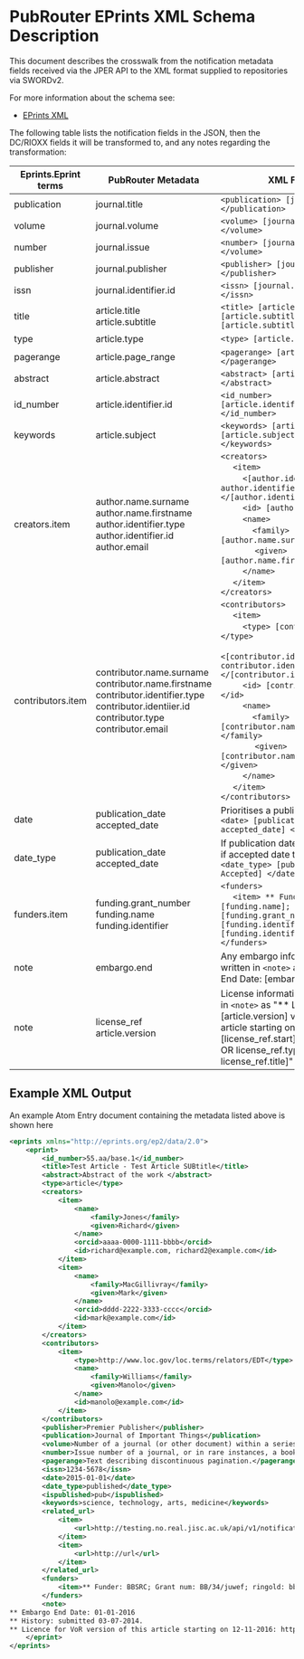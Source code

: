 # PubRouter EPrints XML Schema Description
This document describes the crosswalk from the notification metadata fields received via the JPER API to the
 XML format supplied to repositories via SWORDv2.

 For more information about the schema see: 
* [EPrints XML](http://wiki.eprints.org/w/XML_Export_Format)

The following table lists the notification fields in the JSON, then the DC/RIOXX fields it will be transformed to, and
any notes regarding the transformation:

| Eprints.Eprint terms | PubRouter Metadata | XML Format |
|-----------------------------|---------------------------------------------|-------------------------------------------------------------------------------------------------------------------------------------------------------|
| publication |  journal.title | `<publication> [journal.title] </publication>` |
| volume | journal.volume | `<volume> [journal.volume] </volume>` |
| number | journal.issue | `<number> [journal.issue] </volume>` |
| publisher | journal.publisher | `<publisher> [journal.publisher] </publisher>` |
| issn | journal.identifier.id | `<issn> [journal.identifier.id] </issn>` |
| title | article.title <br> article.subtitle | `<title> [article.title] - [article.subtitle1] - [article.subtitle2] -...</title>` |
| type | article.type | `<type> [article.type] </type>` |
| pagerange | article.page_range | `<pagerange> [article.page_range] </pagerange>` |
| abstract | article.abstract | `<abstract> [article.abstract] </abstract>` |
| id_number | article.identifier.id | `<id_number> [article.identifier.id] </id_number>` |
|  keywords | article.subject | `<keywords> [article.subject1], [article.subject2], ... </keywords>`
| creators.item | author.name.surname <br> author.name.firstname <br> author.identifier.type <br> author.identifier.id <br> author.email | `<creators>` <br> &nbsp;&nbsp;&nbsp;&nbsp; `<item>` <br> &nbsp;&nbsp;&nbsp;&nbsp;&nbsp;&nbsp;&nbsp;&nbsp; `<[author.identifier.type]> author.identifier.id </[author.identifier.type]>` <br> &nbsp;&nbsp;&nbsp;&nbsp;&nbsp;&nbsp;&nbsp;&nbsp; `<id> [author.email] </id>` <br> &nbsp;&nbsp;&nbsp;&nbsp;&nbsp;&nbsp;&nbsp;&nbsp; `<name>` <br> &nbsp;&nbsp;&nbsp;&nbsp;&nbsp;&nbsp;&nbsp;&nbsp;&nbsp;&nbsp;&nbsp;&nbsp;  `<family> [author.name.surname] </family>` <br> &nbsp;&nbsp;&nbsp;&nbsp;&nbsp;&nbsp; &nbsp;&nbsp;&nbsp;&nbsp;&nbsp;&nbsp; `<given> [author.name.firstname] </given>` <br> &nbsp;&nbsp;&nbsp;&nbsp;&nbsp;&nbsp;&nbsp;&nbsp; `</name>` <br> &nbsp;&nbsp;&nbsp;&nbsp; `</item>` <br> `</creators>` |
| contributors.item | contributor.name.surname <br> contributor.name.firstname <br> contributor.identifier.type <br> contributor.identiier.id <br> contributor.type <br> contributor.email |  `<contributors>` <br> &nbsp;&nbsp;&nbsp;&nbsp; `<item>` <br> &nbsp;&nbsp;&nbsp;&nbsp;&nbsp;&nbsp;&nbsp;&nbsp; `<type> [contributor.type] </type>` <br> &nbsp;&nbsp;&nbsp;&nbsp;&nbsp;&nbsp;&nbsp;&nbsp; `<[contributor.identifier.type]> contributor.identifier.id </[contributor.identifier.type]>` <br> &nbsp;&nbsp;&nbsp;&nbsp;&nbsp;&nbsp;&nbsp;&nbsp; `<id> [contributor.email] </id>` <br> &nbsp;&nbsp;&nbsp;&nbsp;&nbsp;&nbsp;&nbsp;&nbsp; `<name>` <br> &nbsp;&nbsp;&nbsp;&nbsp;&nbsp;&nbsp;&nbsp;&nbsp;&nbsp;&nbsp;&nbsp;&nbsp;  `<family> [contributor.name.surname] </family>` <br> &nbsp;&nbsp;&nbsp;&nbsp;&nbsp;&nbsp; &nbsp;&nbsp;&nbsp;&nbsp;&nbsp;&nbsp; `<given> [contributor.name.firstname] </given>` <br> &nbsp;&nbsp;&nbsp;&nbsp;&nbsp;&nbsp;&nbsp;&nbsp; `</name>` <br> &nbsp;&nbsp;&nbsp;&nbsp; `</item>` <br> `</contributors>` |
| date | publication_date <br> accepted_date | Prioritises a publication_date <br> `<date> [publication_date OR accepted_date] </date>`
| date_type | publication_date <br> accepted_date | If publication date then published, if accepted date then Accepted <br> `<date_type> [published OR Accepted] </date_type>`
| funders.item | funding.grant_number <br> funding.name <br> funding.identifier | `<funders>` <br> &nbsp;&nbsp;&nbsp;&nbsp; `<item> ** Funder: [funding.name]; Grant num: [funding.grant_number]; [funding.identifier.type]: [funding.identifier.id] </item>` <br> `</funders>` |
| note |  embargo.end | Any embargo information will be written in `<note>` as "** Embargo End Date: [embargo.start]"
| note | license_ref <br> article.version | License information will be written in `<note>` as "** License for [article.version] version of this article starting on [license_ref.start]: [license_ref.url OR license_ref.type OR license_ref.title]"

## Example XML Output

An example Atom Entry document containing the metadata listed above is shown here
```xml
<eprints xmlns="http://eprints.org/ep2/data/2.0">
	<eprint>
		<id_number>55.aa/base.1</id_number>
		<title>Test Article - Test Article SUBtitle</title>
		<abstract>Abstract of the work </abstract>
		<type>article</type>
		<creators>
			<item>
				<name>
					<family>Jones</family>
					<given>Richard</given>
				</name>
				<orcid>aaaa-0000-1111-bbbb</orcid>
				<id>richard@example.com, richard2@example.com</id>
			</item>
			<item>
				<name>
					<family>MacGillivray</family>
					<given>Mark</given>
				</name>
				<orcid>dddd-2222-3333-cccc</orcid>
				<id>mark@example.com</id>
			</item>
		</creators>
		<contributors>
			<item>
				<type>http://www.loc.gov/loc.terms/relators/EDT</type>
				<name>
					<family>Williams</family>
					<given>Manolo</given>
				</name>
				<id>manolo@example.com</id>
			</item>
		</contributors>
		<publisher>Premier Publisher</publisher>
		<publication>Journal of Important Things</publication>
		<volume>Number of a journal (or other document) within a series</volume>
		<number>Issue number of a journal, or in rare instances, a book</number>
		<pagerange>Text describing discontinuous pagination.</pagerange>
		<issn>1234-5678</issn>
		<date>2015-01-01</date>
		<date_type>published</date_type>
		<ispublished>pub</ispublished>
		<keywords>science, technology, arts, medicine</keywords>
		<related_url>
			<item>
				<url>http://testing.no.real.jisc.ac.uk/api/v1/notification/1234567890/content/2</url>
			</item>
			<item>
				<url>http://url</url>
			</item>
		</related_url>
		<funders>
			<item>** Funder: BBSRC; Grant num: BB/34/juwef; ringold: bbsrcid</item>
		</funders>
		<note>
** Embargo End Date: 01-01-2016
** History: submitted 03-07-2014.
** Licence for VoR version of this article starting on 12-11-2016: http://url</note>
	</eprint>
</eprints>
```
